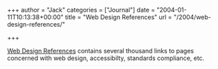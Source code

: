 +++
author = "Jack"
categories = ["Journal"]
date = "2004-01-11T10:13:38+00:00"
title = "Web Design References"
url = "/2004/web-design-references/"

+++

[Web Design References][1] contains several thousand links to pages concerned with web design, accessibilty, standards compliance, etc.

 [1]: http://www.d.umn.edu/itss/support/Training/Online/webdesign/ "Web Design References"